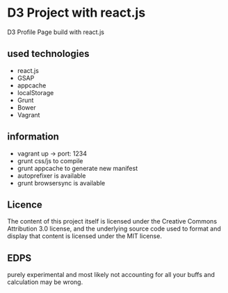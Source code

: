 # D3 Project with react.js
D3 Profile Page build with react.js

## used technologies
- react.js
- GSAP
- appcache
- localStorage
- Grunt
- Bower
- Vagrant

## information
- vagrant up -> port: 1234
- grunt css/js to compile
- grunt appcache to generate new manifest
- autoprefixer is available
- grunt browsersync is available

## Licence
The content of this project itself is licensed under the Creative Commons Attribution 3.0 license, and the underlying
source code used to format and display that content is licensed under the MIT license.

## EDPS
purely experimental and most likely not accounting for all your buffs and calculation may be wrong.

